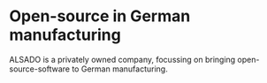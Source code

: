 # Open-source in German manufacturing

ALSADO is a privately owned company, focussing on bringing open-source-software to German manufacturing.
